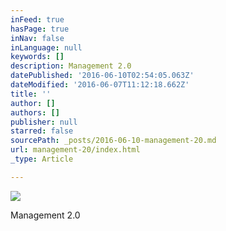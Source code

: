 ```yaml
---
inFeed: true
hasPage: true
inNav: false
inLanguage: null
keywords: []
description: Management 2.0
datePublished: '2016-06-10T02:54:05.063Z'
dateModified: '2016-06-07T11:12:18.662Z'
title: ''
author: []
authors: []
publisher: null
starred: false
sourcePath: _posts/2016-06-10-management-20.md
url: management-20/index.html
_type: Article

---
```

![](https://the-grid-user-content.s3-us-west-2.amazonaws.com/6d0e58df-4933-417e-8726-12740c96cf37.png)

Management 2.0